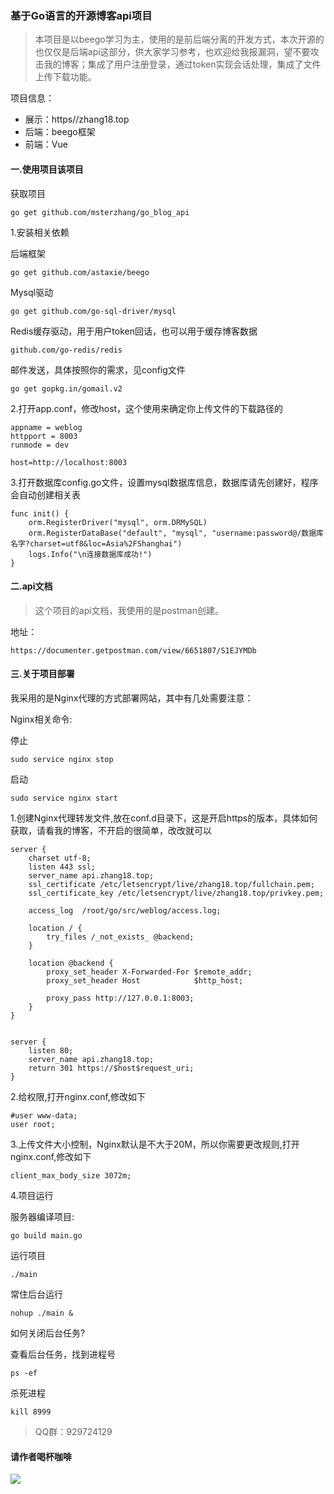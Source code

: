 ### 基于Go语言的开源博客api项目

> 本项目是以beego学习为主，使用的是前后端分离的开发方式，本次开源的也仅仅是后端api这部分，供大家学习参考，也欢迎给我报漏洞，望不要攻击我的博客；集成了用户注册登录，通过token实现会话处理，集成了文件上传下载功能。

项目信息：
* 展示：https//zhang18.top
* 后端：beego框架
* 前端：Vue

#### 一.使用项目该项目

获取项目
```
go get github.com/msterzhang/go_blog_api
```

1.安装相关依赖

后端框架

```
go get github.com/astaxie/beego
```
Mysql驱动

```
go get github.com/go-sql-driver/mysql
```
Redis缓存驱动，用于用户token回话，也可以用于缓存博客数据
```
github.com/go-redis/redis
```
邮件发送，具体按照你的需求，见config文件
```
go get gopkg.in/gomail.v2
```
2.打开app.conf，修改host，这个使用来确定你上传文件的下载路径的


```
appname = weblog
httpport = 8003
runmode = dev

host=http://localhost:8003
```
3.打开数据库config.go文件，设置mysql数据库信息，数据库请先创建好，程序会自动创建相关表

```
func init() {
	orm.RegisterDriver("mysql", orm.DRMySQL)
	orm.RegisterDataBase("default", "mysql", "username:password@/数据库名字?charset=utf8&loc=Asia%2FShanghai")
	logs.Info("\n连接数据库成功!")
}
```

#### 二.api文档

> 这个项目的api文档，我使用的是postman创建。

地址：

```
https://documenter.getpostman.com/view/6651807/S1EJYMDb
```

#### 三.关于项目部署

我采用的是Nginx代理的方式部署网站，其中有几处需要注意：

Nginx相关命令:

停止
```
sudo service nginx stop
```
启动
```
sudo service nginx start
```
1.创建Nginx代理转发文件,放在conf.d目录下，这是开启https的版本，具体如何获取，请看我的博客，不开启的很简单，改改就可以
```
server {
    charset utf-8;
    listen 443 ssl;
    server_name api.zhang18.top;
    ssl_certificate /etc/letsencrypt/live/zhang18.top/fullchain.pem;
    ssl_certificate_key /etc/letsencrypt/live/zhang18.top/privkey.pem;

    access_log  /root/go/src/weblog/access.log;

    location / {
        try_files /_not_exists_ @backend;
    }

    location @backend {
        proxy_set_header X-Forwarded-For $remote_addr;
        proxy_set_header Host            $http_host;

        proxy_pass http://127.0.0.1:8003;
    }
}


server {
    listen 80;
    server_name api.zhang18.top;
    return 301 https://$host$request_uri;
}
```

2.给权限,打开nginx.conf,修改如下
```
#user www-data;
user root;
```
3.上传文件大小控制，Nginx默认是不大于20M，所以你需要更改规则,打开nginx.conf,修改如下

```
client_max_body_size 3072m;
```
4.项目运行

服务器编译项目:

```
go build main.go
```
运行项目
```
./main
```

常住后台运行
```
nohup ./main &

```
如何关闭后台任务?

查看后台任务，找到进程号
```
ps -ef
```

杀死进程
```
kill 8999
```

> QQ群：929724129

#### 请作者喝杯咖啡

![](https://api.zhang18.top/api.file/download/mm_facetoface_collect_qrcode_1556171490471.png)